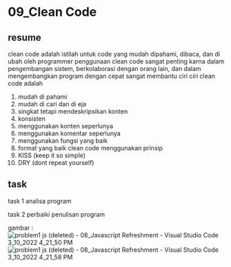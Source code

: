 # 09_Clean Code
## resume
clean code adalah istilah untuk code yang mudah dipahami, dibaca, dan di ubah oleh programmer
penggunaan clean code sangat penting karna dalam pengembangan sistem, berkolaborasi dengan orang lain, dan dalam mengembangkan program dengan cepat sangat membantu
ciri ciri clean code adalah
1. mudah di pahami
2. mudah di cari dan di eja
3. singkat tetapi mendeskripsikan konten
4. konsisten
5. menggunakan konten seperlunya
6. menggunakan komentar seperlunya
7. menggunakan fungsi yang baik
8. format yang baik
clean code menggunakan prinsip
1. KISS (keep it so simple)
2. DRY (dont repeat yourself)

## task
task 1 analisa program

task 2 perbaiki penulisan program

gambar :
![problem1 js (deleted) - 08_Javascript Refreshment - Visual Studio Code 3_10_2022 4_21_50 PM](https://user-images.githubusercontent.com/72496912/157620778-45133162-7716-4a80-92ef-6873acb69a60.png)
![problem1 js (deleted) - 08_Javascript Refreshment - Visual Studio Code 3_10_2022 4_21_58 PM](https://user-images.githubusercontent.com/72496912/157620781-cef44afc-4a20-4b54-a8ac-bd2ab2f6d129.png)
